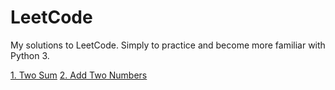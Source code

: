 # LeetCode
My solutions to LeetCode. Simply to practice and become more familiar with Python 3.

[1. Two Sum](/Solutions/1_Two_Sum.py)
[2. Add Two Numbers](/Solutions/2_Add_Two_Numbers.py)
